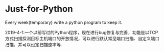# Just-for-Python
Every week(temporary) write a python program to keep it.

2019-4-1:一个以前写过的Python程序，现在进行bug修复与完善，功能是以TCP方式扫描探测目标主机端口的开放情况，可以进行默认常见端口扫描、自定义端口扫描，并可以设定扫描速率等.
